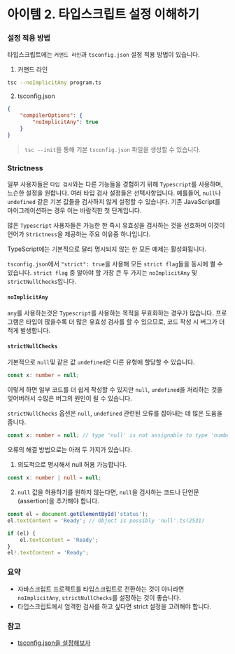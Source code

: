 # 아이템 2. 타입스크립트 설정 이해하기

### 설정 적용 방법

타입스크립트에는 `커맨드 라인`과 `tsconfig.json` 설정 적용 방법이 있습니다.

1. 커맨드 라인

```bash
tsc --noImplicitAny program.ts
```

2. tsconfig.json

```json
{
    "compilerOptions": {
        "noImplicitAny": true
    }
}
```

> `tsc --init`을 통해 기본 `tsconfig.json` 파일을 생성할 수 있습니다.

### Strictness

일부 사용자들은 `타입 검사`와는 다른 기능들을 경험하기 위해 `Typescript`를 사용하며, 느슨한 설정을 원합니다. 여러 타입 검사 설정들은 선택사항입니다. 예를들어, `null`나 `undefined` 같은 기본 값들을 검사하지 않게 설정할 수 있습니다. 기존 JavaScript를 마이그레이션하는 경우 이는 바람직한 첫 단계입니다.

많은 `Typescript` 사용자들은 가능한 한 즉시 유효성을 검사하는 것을 선호하며 이것이 언어가 `Strictness`을 제공하는 주요 이유중 하나입니다.

TypeScript에는 기본적으로 달리 명시되지 않는 한 모든 예제는 활성화됩니다. 

`tsconfig.json`에서 `"strict": true`을 사용해 모든 `strict flag`들을 동시에 켤 수 있습니다. `strict flag` 중 알아야 할 가장 큰 두 가지는 `noImplicitAny` 및 `strictNullChecks`입니다.

#### `noImplicitAny`

`any`를 사용하는것은 `Typescript`를 사용하는 목적을 무효화하는 경우가 많습니다. 프로그램은 타입이 많을수록 더 많은 유효성 검사를 할 수 있으므로, 코드 작성 시 버그가 더 적게 발생합니다.

#### `strictNullChecks`

기본적으로 `null`및 같은 값 `undefined`은 다른 유형에 할당할 수 있습니다.

```ts
const x: number = null; 
```

이렇게 하면 일부 코드를 더 쉽게 작성할 수 있지만 `null`, `undefined`을 처리하는 것을 잊어버려서 수많은 버그의 원인이 될 수 있습니다.

`strictNullChecks` 옵션은 `null`, `undefined` 관련된 오류를 잡아내는 데 많은 도움을 줍니다.

```ts
const x: number = null; // type 'null' is not assignable to type 'number'.ts(2322)
```

오류의 해결 방법으로는 아래 두 가지가 있습니다. 

1. 의도적으로 명시해서 null 허용 가능합니다.

```ts
const x: number | null = null; 
```

2. `null` 값을 허용하기를 원하지 않는다면, `null`을 검사하는 코드나 단언문(assertion)을 추가해야 합니다.

```ts
const el = document.getElementById('status');
el.textContent = 'Ready'; // Object is possibly 'null'.ts(2531)

if (el) {
    el.textContent = 'Ready';
}
el!.textContent = 'Ready';
```

### 요약

- 자바스크립트 프로젝트를 타입스크립트로 전환하는 것이 아니라면 `noImplicitAny`, `strictNullChecks`를 설정하는 것이 좋습니다.
- 타입스크립트에서 엄격한 검사를 하고 싶다면 strict 설정을 고려해야 합니다.

### 참고

- [tsconfig.json을 설정해보자](https://egas.tistory.com/120?category=481580)